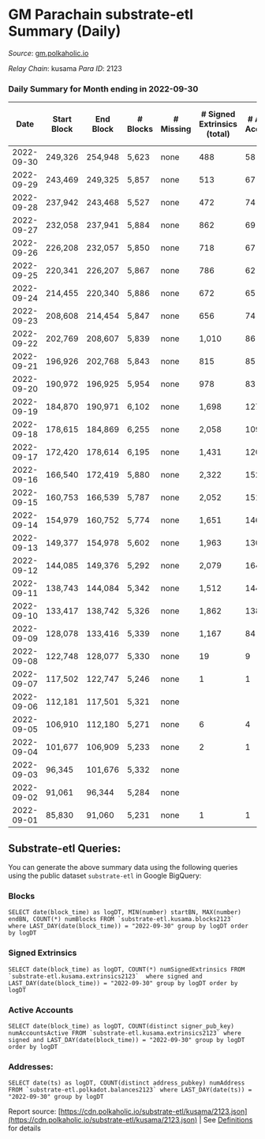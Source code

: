# GM Parachain substrate-etl Summary (Daily)

_Source_: [gm.polkaholic.io](https://gm.polkaholic.io)

*Relay Chain*: kusama
*Para ID*: 2123



### Daily Summary for Month ending in 2022-09-30


| Date | Start Block | End Block | # Blocks | # Missing | # Signed Extrinsics (total) | # Active Accounts | # Addresses with Balances | # Events | # Transfers | # XCM Transfers In | # XCM Transfers Out |
| ---- | ----------- | --------- | -------- | --------- | --------------------------- | ----------------- | ------------------------- | -------- | ----------- | ------------------ | ------------------- |
| 2022-09-30 | 249,326 | 254,948 | 5,623 | none  | 488 | 58 | 9,025 | 28,215 | 4,706  |   |   |
| 2022-09-29 | 243,469 | 249,325 | 5,857 | none  | 513 | 67 |  | 26,447 | 5,593  |   |   |
| 2022-09-28 | 237,942 | 243,468 | 5,527 | none  | 472 | 74 |  | 30,070 | 5,249  |   |   |
| 2022-09-27 | 232,058 | 237,941 | 5,884 | none  | 862 | 69 |  | 35,195 | 6,700  |   |   |
| 2022-09-26 | 226,208 | 232,057 | 5,850 | none  | 718 | 67 |  | 32,737 | 6,936  |   |   |
| 2022-09-25 | 220,341 | 226,207 | 5,867 | none  | 786 | 62 |  | 36,803 | 5,895  |   |   |
| 2022-09-24 | 214,455 | 220,340 | 5,886 | none  | 672 | 65 |  | 29,574 | 5,341  |   |   |
| 2022-09-23 | 208,608 | 214,454 | 5,847 | none  | 656 | 74 |  | 30,630 | 6,737  |   |   |
| 2022-09-22 | 202,769 | 208,607 | 5,839 | none  | 1,010 | 86 |  | 33,308 | 6,892  |   |   |
| 2022-09-21 | 196,926 | 202,768 | 5,843 | none  | 815 | 85 |  | 37,265 | 8,744  |   |   |
| 2022-09-20 | 190,972 | 196,925 | 5,954 | none  | 978 | 83 |  | 40,211 | 9,162  |   |   |
| 2022-09-19 | 184,870 | 190,971 | 6,102 | none  | 1,698 | 127 |  | 45,459 | 10,816  |   |   |
| 2022-09-18 | 178,615 | 184,869 | 6,255 | none  | 2,058 | 109 |  | 55,260 | 10,112  |   |   |
| 2022-09-17 | 172,420 | 178,614 | 6,195 | none  | 1,431 | 120 |  | 38,234 | 8,289  |   |   |
| 2022-09-16 | 166,540 | 172,419 | 5,880 | none  | 2,322 | 152 |  | 51,464 | 9,206  |   |   |
| 2022-09-15 | 160,753 | 166,539 | 5,787 | none  | 2,052 | 151 |  | 43,440 | 9,004  |   |   |
| 2022-09-14 | 154,979 | 160,752 | 5,774 | none  | 1,651 | 146 |  | 133,178 | 7,990  |   |   |
| 2022-09-13 | 149,377 | 154,978 | 5,602 | none  | 1,963 | 130 |  | 74,823 | 15,402  |   |   |
| 2022-09-12 | 144,085 | 149,376 | 5,292 | none  | 2,079 | 164 |  | 48,303 | 9,155  |   |   |
| 2022-09-11 | 138,743 | 144,084 | 5,342 | none  | 1,512 | 144 |  | 33,937 | 6,879  |   |   |
| 2022-09-10 | 133,417 | 138,742 | 5,326 | none  | 1,862 | 138 |  | 36,979 | 6,950  |   |   |
| 2022-09-09 | 128,078 | 133,416 | 5,339 | none  | 1,167 | 84 |  | 26,698 | 2,571  |   |   |
| 2022-09-08 | 122,748 | 128,077 | 5,330 | none  | 19 | 9 |  | 11,153 | 349  |   |   |
| 2022-09-07 | 117,502 | 122,747 | 5,246 | none  | 1 | 1 |  | 10,540 | 31  |   |   |
| 2022-09-06 | 112,181 | 117,501 | 5,321 | none  |  |  |  | 10,653 |   |   |   |
| 2022-09-05 | 106,910 | 112,180 | 5,271 | none  | 6 | 4 |  | 10,718 | 126  |   |   |
| 2022-09-04 | 101,677 | 106,909 | 5,233 | none  | 2 | 1 |  | 10,547 | 61  |   |   |
| 2022-09-03 | 96,345 | 101,676 | 5,332 | none  |  |  |  | 10,675 |   |   |   |
| 2022-09-02 | 91,061 | 96,344 | 5,284 | none  |  |  |  | 10,578 |   |   |   |
| 2022-09-01 | 85,830 | 91,060 | 5,231 | none  | 1 | 1 |  | 10,507 | 30  |   |   |

## Substrate-etl Queries:
You can generate the above summary data using the following queries using the public dataset `substrate-etl` in Google BigQuery:


### Blocks
```
SELECT date(block_time) as logDT, MIN(number) startBN, MAX(number) endBN, COUNT(*) numBlocks FROM `substrate-etl.kusama.blocks2123`  where LAST_DAY(date(block_time)) = "2022-09-30" group by logDT order by logDT
```


### Signed Extrinsics
```
SELECT date(block_time) as logDT, COUNT(*) numSignedExtrinsics FROM `substrate-etl.kusama.extrinsics2123`  where signed and LAST_DAY(date(block_time)) = "2022-09-30" group by logDT order by logDT
```


### Active Accounts
```
SELECT date(block_time) as logDT, COUNT(distinct signer_pub_key) numAccountsActive FROM `substrate-etl.kusama.extrinsics2123` where signed and LAST_DAY(date(block_time)) = "2022-09-30" group by logDT order by logDT
```


### Addresses:
```
SELECT date(ts) as logDT, COUNT(distinct address_pubkey) numAddress FROM `substrate-etl.polkadot.balances2123` where LAST_DAY(date(ts)) = "2022-09-30" group by logDT
```



Report source: [https://cdn.polkaholic.io/substrate-etl/kusama/2123.json](https://cdn.polkaholic.io/substrate-etl/kusama/2123.json) | See [Definitions](/DEFINITIONS.md) for details
